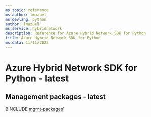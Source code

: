 ```yaml
---
ms.topic: reference
ms.author: lmazuel
ms.devlang: python
author: lmazuel
ms.service: hybridnetwork
description: Reference for Azure Hybrid Network SDK for Python
title: Azure Hybrid Network SDK for Python
ms.data: 11/11/2022
---
```

# Azure Hybrid Network SDK for Python - latest

## Management packages - latest
[!INCLUDE [mgmt-packages](hybrid-network-mgmt-index.md)]